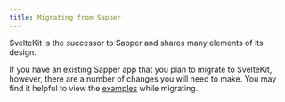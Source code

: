 ```yaml
---
title: Migrating from Sapper
---
```


SvelteKit is the successor to Sapper and shares many elements of its design.

If you have an existing Sapper app that you plan to migrate to SvelteKit, however, there are a number of changes you will need to make. You may find it helpful to view the [examples](https://github.com/sveltejs/kit/tree/master/examples) while migrating.
